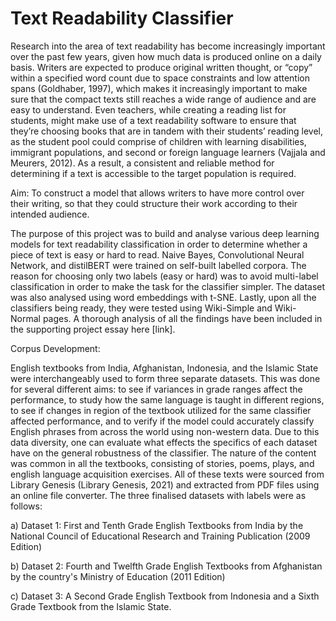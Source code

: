 # Text Readability Classifier

Research into the area of text readability has become increasingly important over the past few years, given how much data is produced online on a daily basis.
Writers are expected to produce original written thought, or “copy” within a specified word count due to space constraints and low attention spans (Goldhaber,
1997), which makes it increasingly important to make sure that the compact texts still reaches a wide range of audience and are easy to understand. Even teachers, while creating a reading list for students, might make use of a text readability software to ensure that they’re choosing books that are in tandem with their students’ reading level, as the student pool could comprise of children with learning disabilities, immigrant populations, and second or foreign language learners (Vajjala and Meurers, 2012). As a result, a consistent and reliable method for determining if a text is accessible to the target population is required.

Aim: To construct a model that allows writers to have more control over their writing, so that they could structure their work according to their intended audience.
 
The purpose of this project was to build and analyse various deep learning models for text readability classification in order to determine whether a piece of text is easy or hard to read. Naive Bayes, Convolutional Neural Network, and distilBERT were trained on self-built labelled corpora. The reason for choosing only two labels (easy or hard) was to avoid multi-label classification in order to make the task for the classifier simpler. The dataset was also analysed using word
embeddings with t-SNE. Lastly, upon all the classifiers being ready, they were tested using Wiki-Simple and Wiki-Normal pages. A thorough analysis of all the
findings have been included in the supporting project essay here [link]. 

Corpus Development:

English textbooks from India, Afghanistan, Indonesia, and the Islamic State were interchangeably used to form three separate datasets. This was done for several
different aims: to see if variances in grade ranges affect the performance, to study how the same language is taught in different regions, to see if changes in
region of the textbook utilized for the same classifier affected performance, and to verify if the model could accurately classify English phrases from across
the world using non-western data. Due to this data diversity, one can evaluate what effects the specifics of each dataset have on the general robustness of the
classifier. The nature of the content was common in all the textbooks, consisting of stories, poems, plays, and english language acquisition exercises. All of
these texts were sourced from Library Genesis (Library Genesis, 2021) and extracted from PDF files using an online file converter. The three finalised datasets
with labels were as follows:
 
a)	Dataset 1: First and Tenth Grade English Textbooks from India by the National Council of Educational Research and Training Publication (2009 Edition) 

b)	Dataset 2: Fourth and Twelfth Grade English Textbooks from Afghanistan by the country's Ministry of Education (2011 Edition)

c)	Dataset 3: A Second Grade English Textbook from Indonesia and a Sixth Grade Textbook from the Islamic State.




